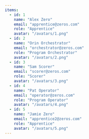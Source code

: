 ```yaml
---
items:
  - id: 1
    name: "Alex Zero"
    email: "apprentice@zeros.com"
    role: "Apprentice"
    avatar: "/avatars/1.png"
  - id: 2
    name: "Orin Orchestrator"
    email: "orchestrator@zeros.com"
    role: "Program Orchestrator"
    avatar: "/avatars/2.png"
  - id: 3
    name: "Sam Scorer"
    email: "scorer@zeros.com"
    role: "Scorer"
    avatar: "/avatars/3.png"
  - id: 4
    name: "Pat Operator"
    email: "operator@zeros.com"
    role: "Program Operator"
    avatar: "/avatars/4.png"
  - id: 5
    name: "Jamie Zero"
    email: "apprentice2@zeros.com"
    role: "Apprentice"
    avatar: "/avatars/5.png"
---
```

